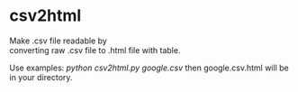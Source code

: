 csv2html
========

Make .csv file readable by   
converting raw .csv file to .html file with table.

Use examples: *python csv2html.py google.csv* then google.csv.html will be in your directory.
